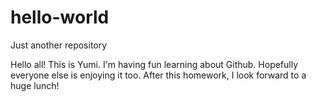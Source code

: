 # hello-world
Just another repository

Hello all!
This is Yumi. I'm having fun learning about Github. Hopefully everyone else is enjoying it too. After this homework, I look forward to a huge lunch!
